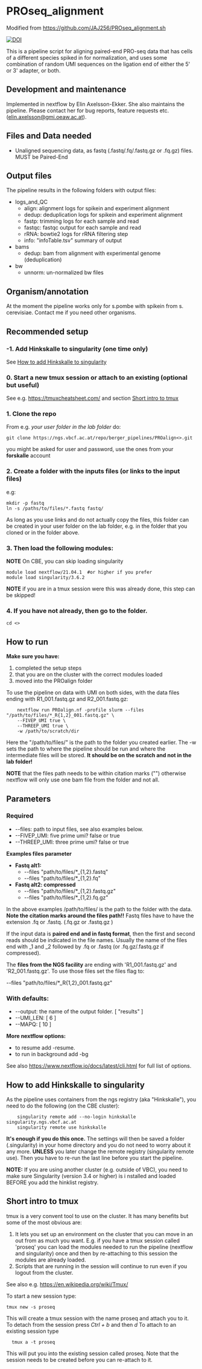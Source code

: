 # PROseq_alignment

Modified from https://github.com/JAJ256/PROseq_alignment.sh

[![DOI](https://zenodo.org/badge/254700530.svg)](https://zenodo.org/badge/latestdoi/254700530)

This is a pipeline script for aligning paired-end PRO-seq data that has cells of a different species spiked in for normalization, and uses some combination of random UMI sequences on the ligation end of either the 5' or 3' adapter, or both.

## Development and maintenance
 Implemented in nextflow by Elin Axelsson-Ekker. She also maintains the pipeline. Please contact her for bug reports, feature requests etc. (elin.axelsson@gmi.oeaw.ac.at).

## Files and Data needed
 - Unaligned sequencing data, as fastq (.fastq/.fq/.fastq.gz or .fq.gz) files. MUST be Paired-End

## Output files
The pipeline results in the following folders with output files:

- logs_and_QC
  - align: alignment logs for spikein and experiment alignment
  - dedup: deduplication logs for spikein and experiment alignment
  - fastp: trimming logs for each sample and read
  - fastqc: fastqc output for each sample and read
  - rRNA: bowtie2 logs for rRNA filtering step
  - info: "infoTable.tsv" summary of output
- bams
  - dedup: bam from alignment with experimental genome (deduplication)
- bw
  - unnorm: un-normalized bw files


## Organism/annotation
At the moment the pipeline works only for s.pombe with spikein from s. cerevisiae. Contact me if you need other organisms.



## Recommended setup
### -1. Add Hinkskalle to singularity (one time only)
See [How to add Hinkskalle to singularity](#hinkskalle)
### 0. Start a new tmux session or attach to an existing (optional but useful)
See e.g. https://tmuxcheatsheet.com/ and section [Short intro to tmux](#tmux)
### <a name="clone"></a>1. Clone the repo
From  e.g. *your user folder in the lab folder* do:
```
git clone https://ngs.vbcf.ac.at/repo/berger_pipelines/PROalign<>.git
```
you might be asked for user and password, use the ones from your **forskalle** account
### 2. Create a folder with the inputs files (or links to the input files)
e.g:
```
mkdir -p fastq
ln -s /paths/to/files/*.fastq fastq/
```
As long as you use links and do not actually copy the files, this folder can be
created in your user folder on the lab folder, e.g. in the  folder that you cloned or in the folder above.
### 3. Then load the following modules:
**NOTE** On CBE, you can skip loading singularity
```
module load nextflow/21.04.1  #or higher if you prefer
module load singularity/3.6.2
```
**NOTE** if you are in a tmux session were this was already done, this step can be skipped!
### 4. If you have not already, then go to the  folder.
```
cd <>
```



## <a name="run"></a>How to run
**Make sure you have:**
 1. completed the setup steps
 2. that you are on the cluster with the correct modules loaded
 3. moved into the PROalign folder

To use the pipeline on data with UMI on both sides, with the data files ending with R1_001.fastq.gz and R2_001.fastq.gz:


```
    nextflow run PROalign.nf -profile slurm --files "/path/to/files/*_R{1,2}_001.fastq.gz" \
    --FIVEP_UMI true \
    --THREEP_UMI true \
    -w /path/to/scratch/dir
```

Here the "/path/to/files/" is the path to the folder you created earlier.
The -w sets the path to where the pipeline should be run and where the intermediate
files will be stored. **It should be on the scratch and not in the lab folder!**

**NOTE** that the files path needs to be within citation marks ("") otherwise
 nextflow will only use one bam file from the folder and not all.



## Parameters
### Required

- --files: path to input files, see also examples below.
- --FIVEP_UMI: five prime umi? false or true
- --THREEP_UMI: three prime umi? false or true

**Examples files parameter**

- **Fastq alt1:**
  - --files "path/to/files/*_{1,2}.fastq"
  - --files "path/to/files/*_{1,2}.fq"
- **Fastq alt2: compressed**
  - --files "path/to/files/*_{1,2}.fastq.gz"
  - --files "path/to/files/*_{1,2}.fq.gz"


In the above examples /path/to/files/ is the path to the folder with the data. **Note the citation marks around the files path!!**
Fastq files have to have the extension .fq or .fastq. (.fq.gz or .fastq.gz )

If the input data is **paired end and in fastq format**, then the first and second reads should be indicated in the file names. Usually the name of the files end with _1 and _2 followed by .fq or .fastq (or .fq.gz/.fastq.gz if compressed).

The **files from the NGS facility** are ending with 'R1_001.fastq.gz' and 'R2_001.fastq.gz'. To use those files set the files flag to:

 --files "path/to/files/\*_R{1,2}_001.fastq.gz"



### With defaults:
- --output: the name of the output folder. [ "results" ]
- --UMI_LEN: [ 6 ]
- --MAPQ: [ 10 ]


**More nextflow options:**

 - to resume add -resume.
 - to run in background add -bg

See also https://www.nextflow.io/docs/latest/cli.html for full list of options.



## <a name="hinkskalle"></a>How to add Hinkskalle to singularity
As the pipeline uses containers from the ngs registry (aka "Hinkskalle"), you
need to do the following (on the CBE cluster):
```
    singularity remote add --no-login hinkskalle singularity.ngs.vbcf.ac.at
    singularity remote use hinkskalle
```

**It's enough if you do this once.** The settings will then be saved a folder
(.singularity) in your home directory and you do not need to worry about it
any more. **UNLESS** you later change the remote registry (singularity remote use).
Then you have to re-run the last line before you start the pipeline.

**NOTE:** If you are using another cluster (e.g. outside of VBC),
you need to make sure Singularity (version 3.4 or higher) is i
nstalled and loaded BEFORE you add the hinklist registry.



##  <a name="tmux"></a>Short intro to tmux
tmux is a very convent tool to use on the cluster. It has many benefits but some of the most obvious are:
1. It lets you set up an environment on the cluster that you can move in an out from as much you want.
E.g. if you have a tmux session called 'proseq' you can load the modules needed to run the pipeline
(nextflow and singularity) once and then by re-attaching to this session the modules are already loaded.
2. Scripts that are running in the session will continue to run even if you logout from the cluster.

See also e.g. https://en.wikipedia.org/wiki/Tmux/

To start a new session type:
  ```
  tmux new -s proseq
  ```
This will create a tmux session with the name proseq and attach you to it.
To detach from the session press *Ctrl + b* and then *d*
To attach to an existing session type
```
  tmux a -t proseq
```
This will put you into the existing session called proseq. Note that the session needs to be created before you can re-attach to it.
